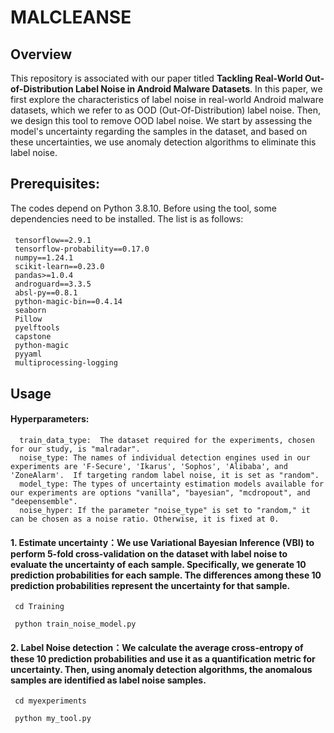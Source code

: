 # MALCLEANSE

## Overview
This repository is associated with our paper titled **Tackling Real-World Out-of-Distribution Label Noise in Android Malware Datasets**.
In this paper, we first explore the characteristics of label noise in real-world Android malware datasets, which we refer to as OOD (Out-Of-Distribution) label noise. Then, we design this tool to remove OOD label noise. We start by assessing the model's uncertainty regarding the samples in the dataset, and based on these uncertainties, we use anomaly detection algorithms to eliminate this label noise.

## Prerequisites:
The codes depend on Python 3.8.10. Before using the tool, some dependencies need to be installed. The list is as follows:
#### 
     tensorflow==2.9.1
     tensorflow-probability==0.17.0
     numpy==1.24.1
     scikit-learn==0.23.0
     pandas>=1.0.4
     androguard==3.3.5
     absl-py==0.8.1
     python-magic-bin==0.4.14
     seaborn
     Pillow
     pyelftools
     capstone
     python-magic
     pyyaml
     multiprocessing-logging

##  Usage

#### Hyperparameters:
      
      train_data_type:  The dataset required for the experiments, chosen for our study, is "malradar".
      noise_type: The names of individual detection engines used in our experiments are 'F-Secure', 'Ikarus', 'Sophos', 'Alibaba', and 'ZoneAlarm'.  If targeting random label noise, it is set as "random".
      model_type: The types of uncertainty estimation models available for our experiments are options "vanilla", "bayesian", "mcdropout", and "deepensemble".
      noise_hyper: If the parameter "noise_type" is set to "random," it can be chosen as a noise ratio. Otherwise, it is fixed at 0.

#### 1. Estimate uncertainty：We use Variational Bayesian Inference (VBI) to perform 5-fold cross-validation on the dataset with label noise to evaluate the uncertainty of each sample. Specifically, we generate 10 prediction probabilities for each sample. The differences among these 10 prediction probabilities represent the uncertainty for that sample.

     cd Training 

     python train_noise_model.py 


#### 2. Label Noise detection：We calculate the average cross-entropy of these 10 prediction probabilities and use it as a quantification metric for uncertainty. Then, using anomaly detection algorithms, the anomalous samples are identified as label noise samples.

     cd myexperiments

     python my_tool.py 


